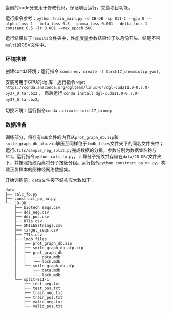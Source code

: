当前的code分支用于修改代码，保证项目运行，完善项目功能。

运行指令参考：`python train_main.py -d CB-DB -sp 811-1 --gpu 0 --alpha_loss 1 --beta_loss 0.3 --gamma_loss 0.001 --delta_loss 1 --constant 0.5 -lr 0.001 --max_epoch 500`

运行结果位于`results`文件夹中，性能度量参数结果位于以月份开头、结尾不带`multi`的CSV文件中。

### 环境搭建

创建conda环境：运行指令 `conda env create -f torch17_chembiotip.yaml`。

安装可用于GPU的dgl库：运行指令 `wget https://conda.anaconda.org/dglteam/linux-64/dgl-cuda11.0-0.7.0-py37_0.tar.bz2` ，
然后运行 `conda install dgl-cuda11.0-0.7.0-py37_0.tar.bz2`。

切换环境：运行指令`conda activate torch17_biomip`

### 数据准备

训练部分，将存有`mdb`文件的内容从`prot_graph_db.zip`和`smile_graph_db_afp.zip`解压至同样位于`lmdb_files`文件夹下的同名文件夹中；运行`utils/sample_neg_split.py`完成数据的分拆，参数分别为数据集名称与`811`。运行指令`python calc_fp.py`，计算分子指纹并存储在`data/CB-DB/`文件夹下，并按照指纹距离将分子按簇分组。运行指令`python constract_pp_nn.py`，构建正负样本的图神经网络数据集。

开始训练前，`data`文件夹下结构应大致如下：

```
data
├── calc_fp.py
├── constract_pp_nn.py
└── CB-DB
    ├── biotech_seqs.csv
    ├── ddi_neg.csv
    ├── ddi_pos.csv
    ├── DTIs.csv
    ├── SMILESstrings.csv
    ├── target_seqs.csv
    ├── TTIs.csv
    ├── lmdb_files
    │   ├── prot_graph_db.zip
    |   ├── smile_graph_db_afp.zip
    │   ├── prot_graph_db
    │   │   ├── data.mdb
    │   │   └── lock.mdb
    │   └── smile_graph_db_afp
    │       ├── data.mdb
    │       └── lock.mdb   
    └── split-811-1
        ├── test_neg.txt
        ├── test_pos.txt
        ├── train_neg.txt
        ├── train_pos.txt
        ├── valid_neg.txt
        └── valid_pos.txt

```
